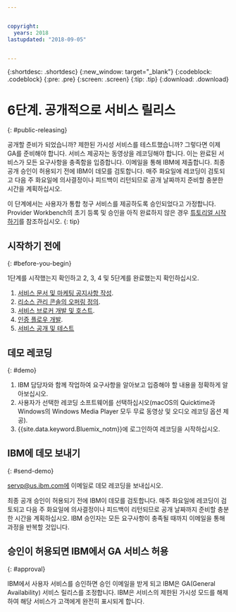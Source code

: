 ```yaml
---


copyright:
  years: 2018
lastupdated: "2018-09-05"


---
```


{:shortdesc: .shortdesc}
{:new_window: target="_blank"}
{:codeblock: .codeblock}
{:pre: .pre}
{:screen: .screen}
{:tip: .tip}
{:download: .download}

# 6단계. 공개적으로 서비스 릴리스
{: #public-releasing}

공개할 준비가 되었습니까? 제한된 가시성 서비스를 테스트했습니까? 그렇다면 이제 GA를 준비해야 합니다. 서비스 제공자는 동영상을 레코딩해야 합니다. 이는 완료된 서비스가 모든 요구사항을 충족함을 입증합니다. 이메일을 통해 IBM에 제출합니다. 최종 공개 승인이 허용되기 전에 IBM이 데모를 검토합니다. 매주 화요일에 레코딩이 검토되고 다음 주 화요일에 의사결정이나 피드백이 리턴되므로 공개 날짜까지 준비할 충분한 시간을 계획하십시오.

이 단계에서는 사용자가 통합 청구 서비스를 제공하도록 승인되었다고 가정합니다. Provider Workbench의 초기 등록 및 승인을 아직 완료하지 않은 경우 [튜토리얼 시작하기](/docs/third-party/index.html)를 참조하십시오.
{: tip}

## 시작하기 전에
{: #before-you-begin}

1단계를 시작했는지 확인하고 2, 3, 4 및 5단계를 완료했는지 확인하십시오.
1. [서비스 문서 및 마케팅 공지사항 작성](/docs/third-party/cis1-docs-marketing.html).
2. [리소스 관리 콘솔의 오퍼링 정의](/docs/third-party/cis2-rmc-define.html).
3. [서비스 브로커 개발 및 호스트](/docs/third-party/cis3-broker.html).
3. [인증 플로우 개발](/docs/third-party/cis5-iam.html).
3. [서비스 공개 및 테스트](/docs/third-party/cis4-rmc-publish.html)


## 데모 레코딩
{: #demo}

1. IBM 담당자와 함께 작업하여 요구사항을 알아보고 입증해야 할 내용을 정확하게 알아보십시오.
1. 사용자가 선택한 레코딩 소프트웨어를 선택하십시오(macOS의 Quicktime과 Windows의 Windows Media Player 모두 무료 동영상 및 오디오 레코딩 옵션 제공).
2. {{site.data.keyword.Bluemix_notm}}에 로그인하여 레코딩을 시작하십시오.

## IBM에 데모 보내기
{: #send-demo}

servp@us.ibm.com에 이메일로 데모 레코딩을 보내십시오.

최종 공개 승인이 허용되기 전에 IBM이 데모를 검토합니다. 매주 화요일에 레코딩이 검토되고 다음 주 화요일에 의사결정이나 피드백이 리턴되므로 공개 날짜까지 준비할 충분한 시간을 계획하십시오. IBM 승인자는 모든 요구사항이 충족될 때까지 이메일을 통해 과정을 반복할 것입니다.

## 승인이 허용되면 IBM에서 GA 서비스 허용
{: #approval}

IBM에서 사용자 서비스를 승인하면 승인 이메일을 받게 되고 IBM은 GA(General Availability) 서비스 릴리스를 조정합니다. IBM은 서비스의 제한된 가시성 모드를 해제하여 해당 서비스가 고객에게 완전히 표시되게 합니다.

